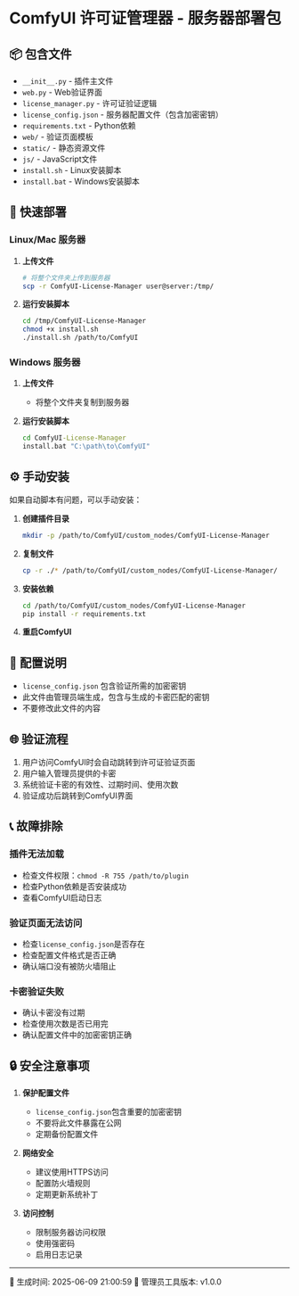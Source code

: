 # ComfyUI 许可证管理器 - 服务器部署包

## 📦 包含文件

- `__init__.py` - 插件主文件
- `web.py` - Web验证界面
- `license_manager.py` - 许可证验证逻辑
- `license_config.json` - 服务器配置文件（包含加密密钥）
- `requirements.txt` - Python依赖
- `web/` - 验证页面模板
- `static/` - 静态资源文件
- `js/` - JavaScript文件
- `install.sh` - Linux安装脚本
- `install.bat` - Windows安装脚本

## 🚀 快速部署

### Linux/Mac 服务器

1. **上传文件**
   ```bash
   # 将整个文件夹上传到服务器
   scp -r ComfyUI-License-Manager user@server:/tmp/
   ```

2. **运行安装脚本**
   ```bash
   cd /tmp/ComfyUI-License-Manager
   chmod +x install.sh
   ./install.sh /path/to/ComfyUI
   ```

### Windows 服务器

1. **上传文件**
   - 将整个文件夹复制到服务器

2. **运行安装脚本**
   ```cmd
   cd ComfyUI-License-Manager
   install.bat "C:\path\to\ComfyUI"
   ```

## ⚙️ 手动安装

如果自动脚本有问题，可以手动安装：

1. **创建插件目录**
   ```bash
   mkdir -p /path/to/ComfyUI/custom_nodes/ComfyUI-License-Manager
   ```

2. **复制文件**
   ```bash
   cp -r ./* /path/to/ComfyUI/custom_nodes/ComfyUI-License-Manager/
   ```

3. **安装依赖**
   ```bash
   cd /path/to/ComfyUI/custom_nodes/ComfyUI-License-Manager
   pip install -r requirements.txt
   ```

4. **重启ComfyUI**

## 🔧 配置说明

- `license_config.json` 包含验证所需的加密密钥
- 此文件由管理员端生成，包含与生成的卡密匹配的密钥
- 不要修改此文件的内容

## 🌐 验证流程

1. 用户访问ComfyUI时会自动跳转到许可证验证页面
2. 用户输入管理员提供的卡密
3. 系统验证卡密的有效性、过期时间、使用次数
4. 验证成功后跳转到ComfyUI界面

## 📞 故障排除

### 插件无法加载
- 检查文件权限：`chmod -R 755 /path/to/plugin`
- 检查Python依赖是否安装成功
- 查看ComfyUI启动日志

### 验证页面无法访问
- 检查`license_config.json`是否存在
- 检查配置文件格式是否正确
- 确认端口没有被防火墙阻止

### 卡密验证失败
- 确认卡密没有过期
- 检查使用次数是否已用完
- 确认配置文件中的加密密钥正确

## 🔒 安全注意事项

1. **保护配置文件**
   - `license_config.json`包含重要的加密密钥
   - 不要将此文件暴露在公网
   - 定期备份配置文件

2. **网络安全**
   - 建议使用HTTPS访问
   - 配置防火墙规则
   - 定期更新系统补丁

3. **访问控制**
   - 限制服务器访问权限
   - 使用强密码
   - 启用日志记录

---

📅 生成时间: 2025-06-09 21:00:59
🔧 管理员工具版本: v1.0.0
